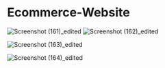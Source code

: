 
# Ecommerce-Website
![Screenshot (161)_edited](https://user-images.githubusercontent.com/72036529/148331625-3eba186d-4a6d-48cb-9f61-92e8278245cc.jpg)
![Screenshot (162)_edited](https://user-images.githubusercontent.com/72036529/148331728-d0f5037b-9a5d-4385-9844-44037261072a.jpg)


![Screenshot (163)_edited](https://user-images.githubusercontent.com/72036529/148332999-996e9278-0e31-49cf-8b5a-771f85eb2f52.jpg)


![Screenshot (164)_edited](https://user-images.githubusercontent.com/72036529/148333371-f32b025a-a43d-4f97-bcc1-5fcdd8ddf4b1.jpg)
